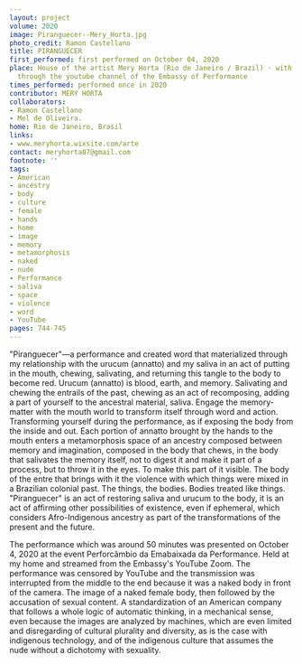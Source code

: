 ```yaml
---
layout: project
volume: 2020
image: Piranguecer--Mery_Horta.jpg
photo_credit: Ramon Castellano
title: PIRANGUECER
first_performed: first performed on October 04, 2020
place: House of the artist Mery Horta (Rio de Janeiro / Brazil) - with online transmission
  through the youtube channel of the Embassy of Performance
times_performed: performed once in 2020
contributor: MERY HORTA
collaborators:
- Ramon Castellano
- Mel de Oliveira.
home: Rio de Janeiro, Brasil
links:
- www.meryhorta.wixsite.com/arte
contact: meryhorta87@gmail.com
footnote: ''
tags:
- American
- ancestry
- body
- culture
- female
- hands
- home
- image
- memory
- metamorphosis
- naked
- nude
- Performance
- saliva
- space
- violence
- word
- YouTube
pages: 744-745
---
```

"Piranguecer"—a performance and created word that materialized through my relationship with the urucum (annatto) and my saliva in an act of putting in the mouth, chewing, salivating, and returning this tangle to the body to become red. Urucum (annatto) is blood, earth, and memory. Salivating and chewing the entrails of the past, chewing as an act of recomposing, adding a part of yourself to the ancestral material, saliva. Engage the memory-matter with the mouth world to transform itself through word and action. Transforming yourself during the performance, as if exposing the body from the inside and out. Each portion of annatto brought by the hands to the mouth enters a metamorphosis space of an ancestry composed between memory and imagination, composed in the body that chews, in the body that salivates the memory itself, not to digest it and make it part of a process, but to throw it in the eyes. To make this part of it visible. The body of the entre that brings with it the violence with which things were mixed in a Brazilian colonial past. The things, the bodies. Bodies treated like things. "Piranguecer" is an act of restoring saliva and urucum to the body, it is an act of affirming other possibilities of existence, even if ephemeral, which considers Afro-Indigenous ancestry as part of the transformations of the present and the future.

The performance which was around 50 minutes was presented on October 4, 2020 at the event Perforcâmbio da Emabaixada da Performance. Held at my home and streamed from the Embassy's YouTube Zoom. The performance was censored by YouTube and the transmission was interrupted from the middle to the end because it was a naked body in front of the camera. The image of a naked female body, then followed by the accusation of sexual content. A standardization of an American company that follows a whole logic of automatic thinking, in a mechanical sense, even because the images are analyzed by machines, which are even limited and disregarding of cultural plurality and diversity, as is the case with indigenous technology, and of the indigenous culture that assumes the nude without a dichotomy with sexuality.